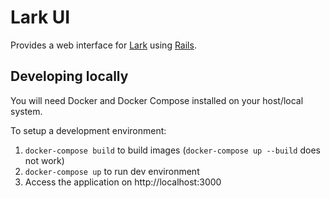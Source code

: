 # Lark UI

Provides a web interface for [Lark][lark] using [Rails][rails].

## Developing locally

You will need Docker and Docker Compose installed on your host/local system.

To setup a development environment:
1. `docker-compose build` to build images (`docker-compose up --build` does not work)
1. `docker-compose up`  to run dev environment
1. Access the application on http://localhost:3000

[lark]: ../lark/README.md
[rails]: https://rubyonrails.org/
